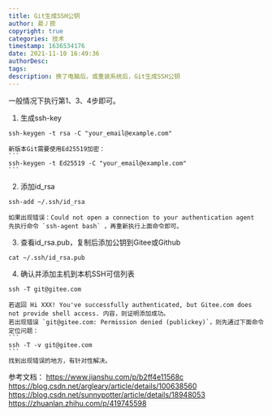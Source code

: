 ```yaml
---
title: Git生成SSH公钥
author: 昜丿捺
copyright: true
categories: 技术
timestamp: 1636534176
date: 2021-11-10 16:49:36
authorDesc:
tags:
description: 换了电脑后，或重装系统后，Git生成SSH公钥
---
```

一般情况下执行第1、3、4步即可。
1. 生成ssh-key
```
ssh-keygen -t rsa -C "your_email@example.com"
```
	新版本Git需要使用Ed25519加密：
	```
	ssh-keygen -t Ed25519 -C "your_email@example.com"
	```

2. 添加id_rsa
```
ssh-add ~/.ssh/id_rsa
```
	如果出现错误：Could not open a connection to your authentication agent
	先执行命令 `ssh-agent bash` ，再重新执行上面命令即可。

3. 查看id_rsa.pub，复制后添加公钥到Gitee或Github
```
cat ~/.ssh/id_rsa.pub
```

4. 确认并添加主机到本机SSH可信列表
```
ssh -T git@gitee.com
```
	若返回 Hi XXX! You've successfully authenticated, but Gitee.com does not provide shell access. 内容，则证明添加成功。
	若出现错误 `git@gitee.com: Permission denied (publickey)`，则先通过下面命令定位问题：
	```
	ssh -T -v git@gitee.com
	```
	找到出现错误的地方，有针对性解决。

参考文档：
https://www.jianshu.com/p/b2ff4e11568c
https://blog.csdn.net/argleary/article/details/100638560
https://blog.csdn.net/sunnypotter/article/details/18948053
https://zhuanlan.zhihu.com/p/419745598
